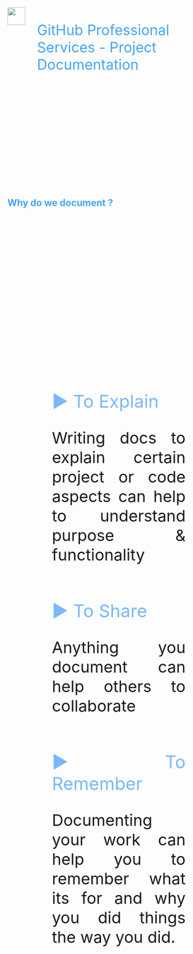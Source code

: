 <div style="height:10vh; display: flex; font-size: 32px; color: #42A5F5; text-align: left; border: 0px dashed blue;">
<img height="40px" src="images/octo-white.png">&nbsp;&nbsp;&nbsp;<p>GitHub Professional Services - Project Documentation</p>
</div>
<div style="height:10vh; color: #42A5F5; border: 0px dashed blue;">
<h2>Why do we document ?</h2>
</div>
<div style="height:75vh; ; border: 0px dashed blue;">
<div class="fragment" style="font-size: 36px; text-align: justify; width: 60%; margin: 0% 20% 0% 20%;">

<span style='font-size:40px; color: #79b8ff;'>&#9654; To Explain </span>

Writing docs to explain certain project or code aspects can help to understand purpose & functionality<br><br>
</div>

<div class="fragment" style="font-size: 36px; text-align: justify; width: 60%; margin: 0% 20% 0% 20%;">

<span style='font-size:40px; color: #79b8ff;'>&#9654; To Share</span>

Anything you document can help others to collaborate<br><br>
</div>

<div class="fragment" style="font-size: 36px; text-align: justify; width: 60%; margin: 0% 20% 0% 20%;">
<span style='font-size:40px; color: #79b8ff;'>&#9654; To Remember</span>

Documenting your work can help you to remember what its for and why you did things the way you did.<br><br>
</div>

</div>

<div style="height:10vh; font-size: 36px; color: #42A5F5; text-align: left; border: 0px dashed blue;">
</div>

<!-- Add some speaker notes -->
Note: Undocumented code can be very difficult to understand, even if its your own.

